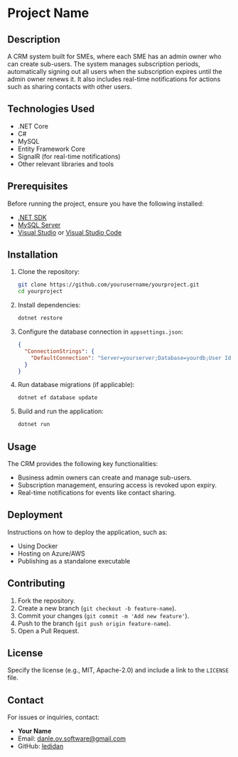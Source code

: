 # Project Name

## Description
A CRM system built for SMEs, where each SME has an admin owner who can create sub-users. The system manages subscription periods, automatically signing out all users when the subscription expires until the admin owner renews it. It also includes real-time notifications for actions such as sharing contacts with other users.

## Technologies Used
- .NET Core
- C#
- MySQL
- Entity Framework Core
- SignalR (for real-time notifications)
- Other relevant libraries and tools

## Prerequisites
Before running the project, ensure you have the following installed:
- [.NET SDK](https://dotnet.microsoft.com/download)
- [MySQL Server](https://dev.mysql.com/downloads/)
- [Visual Studio](https://visualstudio.microsoft.com/) or [Visual Studio Code](https://code.visualstudio.com/)

## Installation
1. Clone the repository:
   ```sh
   git clone https://github.com/yourusername/yourproject.git
   cd yourproject
   ```
2. Install dependencies:
   ```sh
   dotnet restore
   ```
3. Configure the database connection in `appsettings.json`:
   ```json
   {
     "ConnectionStrings": {
       "DefaultConnection": "Server=yourserver;Database=yourdb;User Id=youruser;Password=yourpassword;"
     }
   }
   ```
4. Run database migrations (if applicable):
   ```sh
   dotnet ef database update
   ```
5. Build and run the application:
   ```sh
   dotnet run
   ```

## Usage
The CRM provides the following key functionalities:
- Business admin owners can create and manage sub-users.
- Subscription management, ensuring access is revoked upon expiry.
- Real-time notifications for events like contact sharing.

## Deployment
Instructions on how to deploy the application, such as:
- Using Docker
- Hosting on Azure/AWS
- Publishing as a standalone executable

## Contributing
1. Fork the repository.
2. Create a new branch (`git checkout -b feature-name`).
3. Commit your changes (`git commit -m 'Add new feature'`).
4. Push to the branch (`git push origin feature-name`).
5. Open a Pull Request.

## License
Specify the license (e.g., MIT, Apache-2.0) and include a link to the `LICENSE` file.

## Contact
For issues or inquiries, contact:
- **Your Name**
- Email: danle.ov.software@gmail.com
- GitHub: [ledidan](https://github.com/ledidan)

